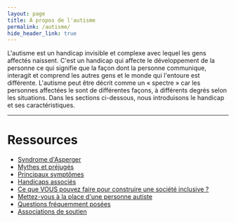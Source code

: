 ```yaml
---
layout: page
title: À propos de l'autisme
permalink: /autisme/
hide_header_link: true
---
```


L'autisme est un handicap invisible et complexe avec lequel les gens affectés naissent.
C'est un handicap qui affecte le développement de la personne ce qui signifie que la façon dont la personne communique, interagit et comprend les autres gens et le monde qui l'entoure est différente.
L'autisme peut être décrit comme un «&nbsp;spectre&nbsp;» car les personnes affectées le sont de différentes façons, à différents degrés selon les situations.
Dans les sections ci-dessous, nous introduisons le handicap et ses caractéristiques.

---

# Ressources


<ul class="thumb">
 <li><a href="/autisme/syndrome-asperger"><span>Syndrome d'Asperger</span>
  <amp-img width="320" height="188" alt="" src="{{ site.amp_img_cache_url }}/assets/pages/autisme/syndrome-asperger/ID-100383835.jpg"></amp-img>
 </a></li>
 <li><a href="/mythes-et-prejuges"><span>Mythes et préjugés</span>
  <amp-img width="320" height="188" alt="" src="{{ site.amp_img_cache_url }}/assets/posts/2017-06-15/opengraph.png"></amp-img>
 </a></li>
 <li><a href="/autisme/principaux-symptomes"><span>Principaux symptômes</span>
  <amp-img width="320" height="188" alt="" src="{{ site.amp_img_cache_url }}/assets/undefined_.png"></amp-img>
 </a></li>
 <li><a href="/autisme/handicaps-associes"><span>Handicaps associés</span>
  <amp-img width="320" height="188" alt="" src="{{ site.amp_img_cache_url }}/assets/pages/autisme/handicaps-associes/ID-100185923.jpg"></amp-img>
 </a></li>
 <li><a href="/construire-une-societe-inclusive/"><span>Ce que VOUS pouvez faire pour construire une société inclusive&nbsp;?</span>
  <amp-img width="320" height="188" alt="" src="{{ site.amp_img_cache_url }}/assets/posts/2017-06-10/ID-100259934.jpg"></amp-img>
 </a></li>
 <li><a href="/mettez-vous-a-la-place-d-une-personne-autiste"><span>Mettez-vous à la place d'une personne autiste</span>
  <amp-img width="320" height="188" alt="" src="{{ site.amp_img_cache_url }}/assets/posts/2017-10-02/opengraph.png"></amp-img>
 </a></li>
 <li><a href="/faq/"><span>Questions fréquemment posées</span>
  <amp-img width="320" height="188" alt="" src="{{ site.amp_img_cache_url }}/assets/pages/faq/opengraph.png"></amp-img>
 </a></li>
 <li><a href="/autisme/associations"><span>Associations de soutien</span>
  <amp-img width="320" height="188" alt="" src="{{ site.amp_img_cache_url }}/assets/pages/autisme/associations/ID-10069294.jpg"></amp-img>
 </a></li>
</ul>


